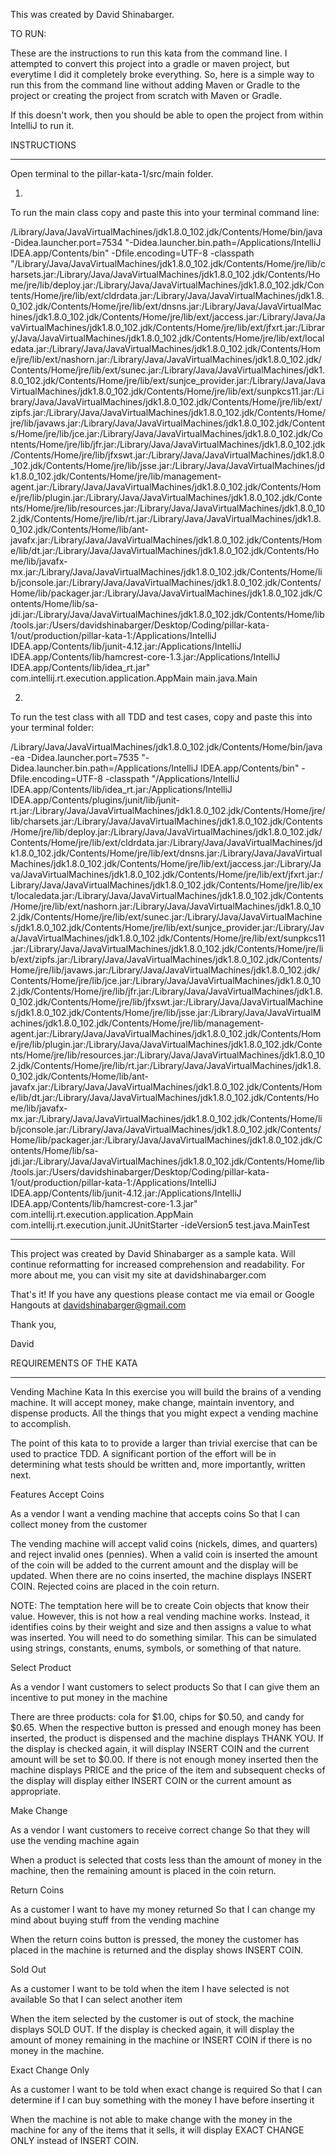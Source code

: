 This was created by David Shinabarger. 

TO RUN: 

These are the instructions to run this kata from the command line.
I attempted to convert this project into a gradle or maven project, but everytime I did it completely broke everything.
So, here is a simple way to run this from the command line without adding Maven or Gradle to the project or creating the project from scratch with Maven or Gradle.

If this doesn't work, then you should be able to open the project from within IntelliJ to run it.


INSTRUCTIONS
_________________________________________________________________________________________________

Open terminal to the pillar-kata-1/src/main folder.

1)
To run the main class copy and paste this into your terminal command line:


/Library/Java/JavaVirtualMachines/jdk1.8.0_102.jdk/Contents/Home/bin/java -Didea.launcher.port=7534 "-Didea.launcher.bin.path=/Applications/IntelliJ IDEA.app/Contents/bin" -Dfile.encoding=UTF-8 -classpath "/Library/Java/JavaVirtualMachines/jdk1.8.0_102.jdk/Contents/Home/jre/lib/charsets.jar:/Library/Java/JavaVirtualMachines/jdk1.8.0_102.jdk/Contents/Home/jre/lib/deploy.jar:/Library/Java/JavaVirtualMachines/jdk1.8.0_102.jdk/Contents/Home/jre/lib/ext/cldrdata.jar:/Library/Java/JavaVirtualMachines/jdk1.8.0_102.jdk/Contents/Home/jre/lib/ext/dnsns.jar:/Library/Java/JavaVirtualMachines/jdk1.8.0_102.jdk/Contents/Home/jre/lib/ext/jaccess.jar:/Library/Java/JavaVirtualMachines/jdk1.8.0_102.jdk/Contents/Home/jre/lib/ext/jfxrt.jar:/Library/Java/JavaVirtualMachines/jdk1.8.0_102.jdk/Contents/Home/jre/lib/ext/localedata.jar:/Library/Java/JavaVirtualMachines/jdk1.8.0_102.jdk/Contents/Home/jre/lib/ext/nashorn.jar:/Library/Java/JavaVirtualMachines/jdk1.8.0_102.jdk/Contents/Home/jre/lib/ext/sunec.jar:/Library/Java/JavaVirtualMachines/jdk1.8.0_102.jdk/Contents/Home/jre/lib/ext/sunjce_provider.jar:/Library/Java/JavaVirtualMachines/jdk1.8.0_102.jdk/Contents/Home/jre/lib/ext/sunpkcs11.jar:/Library/Java/JavaVirtualMachines/jdk1.8.0_102.jdk/Contents/Home/jre/lib/ext/zipfs.jar:/Library/Java/JavaVirtualMachines/jdk1.8.0_102.jdk/Contents/Home/jre/lib/javaws.jar:/Library/Java/JavaVirtualMachines/jdk1.8.0_102.jdk/Contents/Home/jre/lib/jce.jar:/Library/Java/JavaVirtualMachines/jdk1.8.0_102.jdk/Contents/Home/jre/lib/jfr.jar:/Library/Java/JavaVirtualMachines/jdk1.8.0_102.jdk/Contents/Home/jre/lib/jfxswt.jar:/Library/Java/JavaVirtualMachines/jdk1.8.0_102.jdk/Contents/Home/jre/lib/jsse.jar:/Library/Java/JavaVirtualMachines/jdk1.8.0_102.jdk/Contents/Home/jre/lib/management-agent.jar:/Library/Java/JavaVirtualMachines/jdk1.8.0_102.jdk/Contents/Home/jre/lib/plugin.jar:/Library/Java/JavaVirtualMachines/jdk1.8.0_102.jdk/Contents/Home/jre/lib/resources.jar:/Library/Java/JavaVirtualMachines/jdk1.8.0_102.jdk/Contents/Home/jre/lib/rt.jar:/Library/Java/JavaVirtualMachines/jdk1.8.0_102.jdk/Contents/Home/lib/ant-javafx.jar:/Library/Java/JavaVirtualMachines/jdk1.8.0_102.jdk/Contents/Home/lib/dt.jar:/Library/Java/JavaVirtualMachines/jdk1.8.0_102.jdk/Contents/Home/lib/javafx-mx.jar:/Library/Java/JavaVirtualMachines/jdk1.8.0_102.jdk/Contents/Home/lib/jconsole.jar:/Library/Java/JavaVirtualMachines/jdk1.8.0_102.jdk/Contents/Home/lib/packager.jar:/Library/Java/JavaVirtualMachines/jdk1.8.0_102.jdk/Contents/Home/lib/sa-jdi.jar:/Library/Java/JavaVirtualMachines/jdk1.8.0_102.jdk/Contents/Home/lib/tools.jar:/Users/davidshinabarger/Desktop/Coding/pillar-kata-1/out/production/pillar-kata-1:/Applications/IntelliJ IDEA.app/Contents/lib/junit-4.12.jar:/Applications/IntelliJ IDEA.app/Contents/lib/hamcrest-core-1.3.jar:/Applications/IntelliJ IDEA.app/Contents/lib/idea_rt.jar" com.intellij.rt.execution.application.AppMain main.java.Main



2)
To run the test class with all TDD and test cases, copy and paste this into your terminal folder:


/Library/Java/JavaVirtualMachines/jdk1.8.0_102.jdk/Contents/Home/bin/java -ea -Didea.launcher.port=7535 "-Didea.launcher.bin.path=/Applications/IntelliJ IDEA.app/Contents/bin" -Dfile.encoding=UTF-8 -classpath "/Applications/IntelliJ IDEA.app/Contents/lib/idea_rt.jar:/Applications/IntelliJ IDEA.app/Contents/plugins/junit/lib/junit-rt.jar:/Library/Java/JavaVirtualMachines/jdk1.8.0_102.jdk/Contents/Home/jre/lib/charsets.jar:/Library/Java/JavaVirtualMachines/jdk1.8.0_102.jdk/Contents/Home/jre/lib/deploy.jar:/Library/Java/JavaVirtualMachines/jdk1.8.0_102.jdk/Contents/Home/jre/lib/ext/cldrdata.jar:/Library/Java/JavaVirtualMachines/jdk1.8.0_102.jdk/Contents/Home/jre/lib/ext/dnsns.jar:/Library/Java/JavaVirtualMachines/jdk1.8.0_102.jdk/Contents/Home/jre/lib/ext/jaccess.jar:/Library/Java/JavaVirtualMachines/jdk1.8.0_102.jdk/Contents/Home/jre/lib/ext/jfxrt.jar:/Library/Java/JavaVirtualMachines/jdk1.8.0_102.jdk/Contents/Home/jre/lib/ext/localedata.jar:/Library/Java/JavaVirtualMachines/jdk1.8.0_102.jdk/Contents/Home/jre/lib/ext/nashorn.jar:/Library/Java/JavaVirtualMachines/jdk1.8.0_102.jdk/Contents/Home/jre/lib/ext/sunec.jar:/Library/Java/JavaVirtualMachines/jdk1.8.0_102.jdk/Contents/Home/jre/lib/ext/sunjce_provider.jar:/Library/Java/JavaVirtualMachines/jdk1.8.0_102.jdk/Contents/Home/jre/lib/ext/sunpkcs11.jar:/Library/Java/JavaVirtualMachines/jdk1.8.0_102.jdk/Contents/Home/jre/lib/ext/zipfs.jar:/Library/Java/JavaVirtualMachines/jdk1.8.0_102.jdk/Contents/Home/jre/lib/javaws.jar:/Library/Java/JavaVirtualMachines/jdk1.8.0_102.jdk/Contents/Home/jre/lib/jce.jar:/Library/Java/JavaVirtualMachines/jdk1.8.0_102.jdk/Contents/Home/jre/lib/jfr.jar:/Library/Java/JavaVirtualMachines/jdk1.8.0_102.jdk/Contents/Home/jre/lib/jfxswt.jar:/Library/Java/JavaVirtualMachines/jdk1.8.0_102.jdk/Contents/Home/jre/lib/jsse.jar:/Library/Java/JavaVirtualMachines/jdk1.8.0_102.jdk/Contents/Home/jre/lib/management-agent.jar:/Library/Java/JavaVirtualMachines/jdk1.8.0_102.jdk/Contents/Home/jre/lib/plugin.jar:/Library/Java/JavaVirtualMachines/jdk1.8.0_102.jdk/Contents/Home/jre/lib/resources.jar:/Library/Java/JavaVirtualMachines/jdk1.8.0_102.jdk/Contents/Home/jre/lib/rt.jar:/Library/Java/JavaVirtualMachines/jdk1.8.0_102.jdk/Contents/Home/lib/ant-javafx.jar:/Library/Java/JavaVirtualMachines/jdk1.8.0_102.jdk/Contents/Home/lib/dt.jar:/Library/Java/JavaVirtualMachines/jdk1.8.0_102.jdk/Contents/Home/lib/javafx-mx.jar:/Library/Java/JavaVirtualMachines/jdk1.8.0_102.jdk/Contents/Home/lib/jconsole.jar:/Library/Java/JavaVirtualMachines/jdk1.8.0_102.jdk/Contents/Home/lib/packager.jar:/Library/Java/JavaVirtualMachines/jdk1.8.0_102.jdk/Contents/Home/lib/sa-jdi.jar:/Library/Java/JavaVirtualMachines/jdk1.8.0_102.jdk/Contents/Home/lib/tools.jar:/Users/davidshinabarger/Desktop/Coding/pillar-kata-1/out/production/pillar-kata-1:/Applications/IntelliJ IDEA.app/Contents/lib/junit-4.12.jar:/Applications/IntelliJ IDEA.app/Contents/lib/hamcrest-core-1.3.jar" com.intellij.rt.execution.application.AppMain com.intellij.rt.execution.junit.JUnitStarter -ideVersion5 test.java.MainTest


_________________________________________________________________________________________________


This project was created by David Shinabarger as a sample kata. Will continue reformatting for increased comprehension and readability.
For more about me, you can visit my site at davidshinabarger.com


That's it! If you have any questions please contact me via email or Google Hangouts at davidshinabarger@gmail.com

Thank you,

David

REQUIREMENTS OF THE KATA
_______________________________________

Vending Machine Kata
In this exercise you will build the brains of a vending machine. It will accept money, make change, maintain inventory, and dispense products. All the things that you might expect a vending machine to accomplish.

The point of this kata to to provide a larger than trivial exercise that can be used to practice TDD. A significant portion of the effort will be in determining what tests should be written and, more importantly, written next.

Features
Accept Coins

As a vendor
I want a vending machine that accepts coins
So that I can collect money from the customer

The vending machine will accept valid coins (nickels, dimes, and quarters) and reject invalid ones (pennies). When a valid coin is inserted the amount of the coin will be added to the current amount and the display will be updated. When there are no coins inserted, the machine displays INSERT COIN. Rejected coins are placed in the coin return.

NOTE: The temptation here will be to create Coin objects that know their value. However, this is not how a real vending machine works. Instead, it identifies coins by their weight and size and then assigns a value to what was inserted. You will need to do something similar. This can be simulated using strings, constants, enums, symbols, or something of that nature.

Select Product

As a vendor
I want customers to select products
So that I can give them an incentive to put money in the machine

There are three products: cola for $1.00, chips for $0.50, and candy for $0.65. When the respective button is pressed and enough money has been inserted, the product is dispensed and the machine displays THANK YOU. If the display is checked again, it will display INSERT COIN and the current amount will be set to $0.00. If there is not enough money inserted then the machine displays PRICE and the price of the item and subsequent checks of the display will display either INSERT COIN or the current amount as appropriate.

Make Change

As a vendor
I want customers to receive correct change
So that they will use the vending machine again

When a product is selected that costs less than the amount of money in the machine, then the remaining amount is placed in the coin return.

Return Coins

As a customer
I want to have my money returned
So that I can change my mind about buying stuff from the vending machine

When the return coins button is pressed, the money the customer has placed in the machine is returned and the display shows INSERT COIN.

Sold Out

As a customer
I want to be told when the item I have selected is not available
So that I can select another item

When the item selected by the customer is out of stock, the machine displays SOLD OUT. If the display is checked again, it will display the amount of money remaining in the machine or INSERT COIN if there is no money in the machine.

Exact Change Only

As a customer
I want to be told when exact change is required
So that I can determine if I can buy something with the money I have before inserting it

When the machine is not able to make change with the money in the machine for any of the items that it sells, it will display EXACT CHANGE ONLY instead of INSERT COIN.